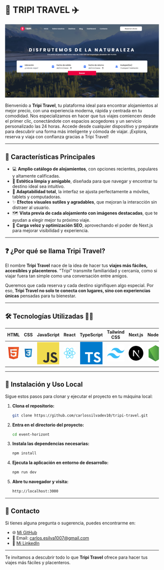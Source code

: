 # 🧳 TRIPI TRAVEL ✈️

[![TRIPI TRAVEL](./public/image-preview.png)](https://tripi-travel-web.netlify.app/)

Bienvenido a **Tripi Travel**, tu plataforma ideal para encontrar alojamientos al mejor precio, con una experiencia moderna, rápida y centrada en tu comodidad. Nos especializamos en hacer que tus viajes comiencen desde el primer clic, conectándote con espacios acogedores y un servicio personalizado las 24 horas. Accede desde cualquier dispositivo y prepárate para descubrir una forma más inteligente y cómoda de viajar. ¡Explora, reserva y viaja con confianza gracias a Tripi Travel!

---

## 🌟 **Características Principales**

- 💻 **Amplio catálogo de alojamientos**, con opciones recientes, populares y altamente calificadas.
- 🎨 **Estética limpia y amigable**, diseñada para que navegar y encontrar tu destino ideal sea intuitivo.
- 📱 **Adaptabilidad total**, la interfaz se ajusta perfectamente a móviles, tablets y computadoras.
- ✨ **Efectos visuales sutiles y agradables**, que mejoran la interacción sin distraer al usuario.
- 🗺️ **Vista previa de cada alojamiento con imágenes destacadas**, que te ayudan a elegir mejor tu próximo viaje.
- 🚀 **Carga veloz y optimización SEO**, aprovechando el poder de Next.js para mejorar visibilidad y experiencia.

---

## ❓ ¿Por qué se llama Tripi Travel?

El nombre **Tripi Travel** nace de la idea de hacer tus **viajes más fáciles, accesibles y placenteros**. "Tripi" transmite familiaridad y cercanía, como si viajar fuera tan simple como una conversación entre amigos.

Queremos que cada reserva y cada destino signifiquen algo especial. Por eso, **Tripi Travel no solo te conecta con lugares, sino con experiencias únicas** pensadas para tu bienestar.

---

## 🛠️ Tecnologías Utilizadas 👨‍💻

| HTML | CSS | JavaScript | React | TypeScript | Tailwind CSS | Next.js | Node.js | ESLint |
|------|-----|------------|--------|-------------|---------------|--------|---------|--------|
| ![HTML](https://raw.githubusercontent.com/devicons/devicon/master/icons/html5/html5-original.svg) | ![CSS](https://raw.githubusercontent.com/devicons/devicon/master/icons/css3/css3-original.svg) | ![JavaScript](https://raw.githubusercontent.com/devicons/devicon/master/icons/javascript/javascript-original.svg) | ![React](https://raw.githubusercontent.com/devicons/devicon/master/icons/react/react-original.svg) | ![TypeScript](https://raw.githubusercontent.com/devicons/devicon/master/icons/typescript/typescript-original.svg) | ![TailwindCSS](https://raw.githubusercontent.com/devicons/devicon/master/icons/tailwindcss/tailwindcss-original.svg) | ![Next.js](https://raw.githubusercontent.com/devicons/devicon/master/icons/nextjs/nextjs-original.svg) | ![Node.js](https://raw.githubusercontent.com/devicons/devicon/master/icons/nodejs/nodejs-original.svg) | ![ESLint](https://raw.githubusercontent.com/devicons/devicon/master/icons/eslint/eslint-original.svg) |

---

## 🚀 Instalación y Uso Local

Sigue estos pasos para clonar y ejecutar el proyecto en tu máquina local:

1. **Clona el repositorio:**

   ```bash
   git clone https://github.com/carlossilvadev10/tripi-travel.git
   ```

2. **Entra en el directorio del proyecto:**

   ```bash
   cd event-horizont
   ```

3. **Instala las dependencias necesarias:**

   ```bash
   npm install
   ```

4. **Ejecuta la aplicación en entorno de desarrollo:**

   ```bash
   npm run dev
   ```

5. **Abre tu navegador y visita:**

   ```bash
   http://localhost:3000
   ```

---

## 📩 Contacto

Si tienes alguna pregunta o sugerencia, puedes encontrarme en:

- 🌐 [Mi GitHub](https://github.com/carlossilvadev10)
- 📧 Email: [carlos.esilva1007@gmail.com](mailto:carlos.esilva1007@gmail.com)
- 💼 [Mi LinkedIn](https://www.linkedin.com/in/carlos-eduardo-silva-bustamante-b6084528b?utm_source=share&utm_campaign=share_via&utm_content=profile&utm_medium=android_app)

---

Te invitamos a descubrir todo lo que **Tripi Travel** ofrece para hacer tus viajes más fáciles y placenteros.